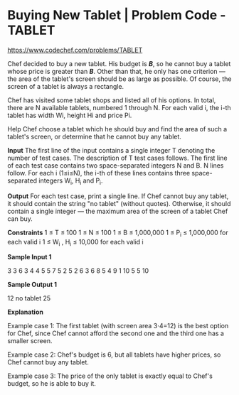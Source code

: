 # Buying New Tablet |  Problem Code - TABLET

https://www.codechef.com/problems/TABLET

Chef decided to buy a new tablet. His budget is ***B***, so he cannot buy a tablet whose price is greater than ***B***. Other than that, he only has one criterion — the area of the tablet's screen should be as large as possible. Of course, the screen of a tablet is always a rectangle.

Chef has visited some tablet shops and listed all of his options. In total, there are N available tablets, numbered 1 through N. For each valid i, the i-th tablet has width Wi, height Hi and price Pi.

Help Chef choose a tablet which he should buy and find the area of such a tablet's screen, or determine that he cannot buy any tablet.

**Input**
The first line of the input contains a single integer T denoting the number of test cases. The description of T test cases follows.
The first line of each test case contains two space-separated integers N and B.
N lines follow. For each i (1≤i≤N), the i-th of these lines contains three space-separated integers W<sub>i</sub>, H<sub>i</sub> and P<sub>i</sub>.

**Output**
For each test case, print a single line. If Chef cannot buy any tablet, it should contain the string "no tablet" (without quotes). Otherwise, it should contain a single integer — the maximum area of the screen of a tablet Chef can buy.

**Constraints**
1 ≤ T ≤ 100
1 ≤ N ≤ 100
1 ≤ B ≤ 1,000,000
1 ≤ P<sub>i</sub> ≤ 1,000,000 for each valid i
1 ≤ W<sub>i</sub> , H<sub>i</sub> ≤ 10,000 for each valid i

**Sample Input 1**

3
3 6
3 4 4
5 5 7
5 2 5
2 6
3 6 8
5 4 9
1 10
5 5 10

**Sample Output 1**

12
no tablet
25

**Explanation**

Example case 1: The first tablet (with screen area 3⋅4=12) is the best option for Chef, since Chef cannot afford the second one and the third one has a smaller screen.

Example case 2: Chef's budget is 6, but all tablets have higher prices, so Chef cannot buy any tablet.

Example case 3: The price of the only tablet is exactly equal to Chef's budget, so he is able to buy it.
